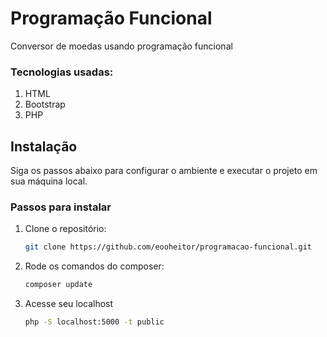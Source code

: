 # Programação Funcional
Conversor de moedas usando programação funcional

### Tecnologias usadas:

1. HTML
3. Bootstrap
4. PHP

## Instalação

Siga os passos abaixo para configurar o ambiente e executar o projeto em sua máquina local.

### Passos para instalar

1. Clone o repositório:
   ```bash
   git clone https://github.com/eooheitor/programacao-funcional.git
2. Rode os comandos do composer:
   ```bash
   composer update
3. Acesse seu localhost
   ```bash
   php -S localhost:5000 -t public
